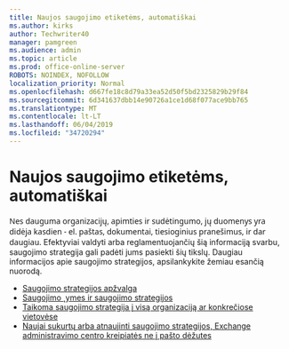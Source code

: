 ```yaml
---
title: Naujos saugojimo etiketėms, automatiškai
ms.author: kirks
author: Techwriter40
manager: pamgreen
ms.audience: admin
ms.topic: article
ms.prod: office-online-server
ROBOTS: NOINDEX, NOFOLLOW
localization_priority: Normal
ms.openlocfilehash: d667fe18c8d79a33ea52d50f5bd2325829b29f84
ms.sourcegitcommit: 6d341637dbb14e90726a1ce1d68f077ace9bb765
ms.translationtype: MT
ms.contentlocale: lt-LT
ms.lasthandoff: 06/04/2019
ms.locfileid: "34720294"
---
```

# <a name="new-retention-labels-created-automatically"></a>Naujos saugojimo etiketėms, automatiškai

<p><span style="font-family: 'Segoe UI',sans-serif;">Nes dauguma organizacijų, apimties ir sudėtingumo, jų duomenys yra didėja kasdien - el. paštas, dokumentai, tiesioginius pranešimus, ir dar daugiau.</span> Efektyviai valdyti arba reglamentuojančių šią informaciją svarbu, saugojimo strategija gali padėti jums pasiekti šių tikslų. Daugiau informacijos apie saugojimo strategijos, apsilankykite žemiau esančią nuorodą.</p> <ul> <li><a href="https://docs.microsoft.com/en-us/office365/securitycompliance/retention-policies">Saugojimo strategijos apžvalga</a></li> <li><a href="https://docs.microsoft.com/en-us/exchange/security-and-compliance/messaging-records-management/retention-tags-and-policies">Saugojimo ˛ymes ir saugojimo strategijos</a></li> <li><a href="https://docs.microsoft.com/en-us/office365/securitycompliance/retention-policies#applying-a-retention-policy-to-an-entire-organization-or-specific-locations">Taikoma saugojimo strategija į visą organizaciją ar konkrečiose vietovėse</a></li> <li><a href="https://docs.microsoft.com/en-us/alchemyinsights/retention-policies-in-exchange-admin-center-not-working">Naujai sukurtų arba atnaujinti saugojimo strategijos, Exchange administravimo centro kreipiatės ne į pašto dėžutes</a></li> </ul>

